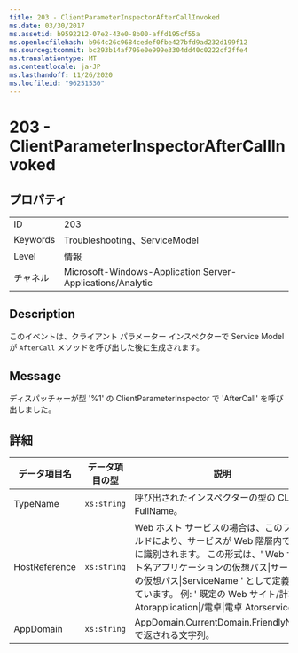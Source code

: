 ```yaml
---
title: 203 - ClientParameterInspectorAfterCallInvoked
ms.date: 03/30/2017
ms.assetid: b9592212-07e2-43e0-8b00-affd195cf55a
ms.openlocfilehash: b964c26c9684cedef0fbe427bfd9ad232d199f12
ms.sourcegitcommit: bc293b14af795e0e999e3304dd40c0222cf2ffe4
ms.translationtype: MT
ms.contentlocale: ja-JP
ms.lasthandoff: 11/26/2020
ms.locfileid: "96251530"
---
```

# <a name="203---clientparameterinspectoraftercallinvoked"></a>203 - ClientParameterInspectorAfterCallInvoked

## <a name="properties"></a>プロパティ  
  
|||  
|-|-|  
|ID|203|  
|Keywords|Troubleshooting、ServiceModel|  
|Level|情報|  
|チャネル|Microsoft-Windows-Application Server-Applications/Analytic|  
  
## <a name="description"></a>Description  

 このイベントは、クライアント パラメーター インスペクターで Service Model が `AfterCall` メソッドを呼び出した後に生成されます。  
  
## <a name="message"></a>Message  

 ディスパッチャーが型 '%1' の ClientParameterInspector で 'AfterCall' を呼び出しました。  
  
## <a name="details"></a>詳細  
  
|データ項目名|データ項目の型|説明|  
|--------------------|--------------------|-----------------|  
|TypeName|`xs:string`|呼び出されたインスペクターの型の CLR FullName。|  
|HostReference|`xs:string`|Web ホスト サービスの場合は、このフィールドにより、サービスが Web 階層内で一意に識別されます。 この形式は、' Web サイト名アプリケーションの仮想パス&#124;サービスの仮想パス&#124;ServiceName ' として定義されています。 例: ' 既定の Web サイト/計算 Atorapplication&#124;/電卓&#124;電卓 Atorservice '。|  
|AppDomain|`xs:string`|AppDomain.CurrentDomain.FriendlyName で返される文字列。|
